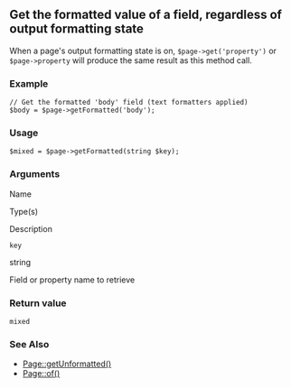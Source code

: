 Get the formatted value of a field, regardless of output formatting state
-------------------------------------------------------------------------

When a page's output formatting state is on, `$page->get('property')` or `$page->property` will produce the same result as this method call.

### Example

    // Get the formatted 'body' field (text formatters applied)
    $body = $page->getFormatted('body');

### Usage

    $mixed = $page->getFormatted(string $key);

### Arguments

Name

Type(s)

Description

`key`

string

Field or property name to retrieve

### Return value

`mixed`

### See Also

*   [Page::getUnformatted()](/api/ref/page/get-unformatted/)
*   [Page::of()](/api/ref/page/of/)

